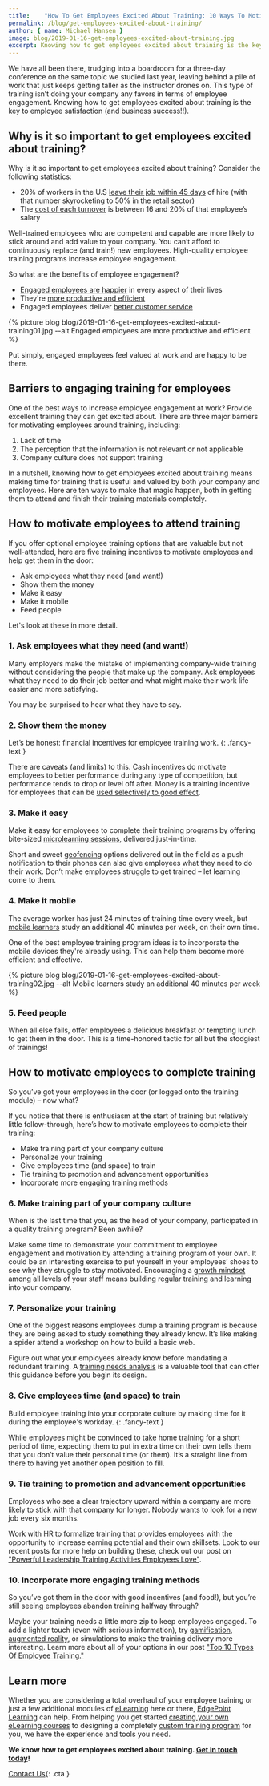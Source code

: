 ```yaml
---
title:    "How To Get Employees Excited About Training: 10 Ways To Motivate Them"
permalink: /blog/get-employees-excited-about-training/
author: { name: Michael Hansen }
image: blog/2019-01-16-get-employees-excited-about-training.jpg
excerpt: Knowing how to get employees excited about training is the key to improving employee satisfaction (and business success!). Here's how to motivate them.
---
```


We have all been there, trudging into a boardroom for a three-day conference on the same topic we studied last year, leaving behind a pile of work that just keeps getting taller as the instructor drones on. This type of training isn’t doing your company any favors in terms of employee engagement. Knowing how to get employees excited about training is the key to employee satisfaction (and business success!!).

## Why is it so important to get employees excited about training?

Why is it so important to get employees excited about training? Consider the following statistics:

* 20% of workers in the U.S [leave their job within 45 days](https://www.bls.gov/news.release/jolts.nr0.htm) of hire (with that number skyrocketing to 50% in the retail sector)
* The [cost of each turnover](http://www.recruiteze.com/cost-hire-new-employee/) is between 16 and 20% of that employee’s salary

Well-trained employees who are competent and capable are more likely to stick around and add value to your company. You can’t afford to continuously replace (and train!) new employees. High-quality employee training programs increase employee engagement.

So what are the benefits of employee engagement?

* [Engaged employees are happier](https://www.gallup.com/workplace/236483/enhances-benefits-employee-engagement.aspx) in every aspect of their lives
* They're [more productive and efficient](https://news.gallup.com/businessjournal/190352/managing-employee-risk-requires-culture-compliance.aspx)
* Engaged employees deliver [better customer service](https://www.forbes.com/sites/christinecomaford/2017/07/08/the-surprising-link-between-customer-experience-and-employee-engagement/#2b2aab0cb512)

{% picture blog blog/2019-01-16-get-employees-excited-about-training01.jpg --alt Engaged employees are more productive and efficient %}

Put simply, engaged employees feel valued at work and are happy to be there.

## Barriers to engaging training for employees

One of the best ways to increase employee engagement at work? Provide excellent training they can get excited about. There are three major barriers for motivating employees around training, including:

1. Lack of time
2. The perception that the information is not relevant or not applicable
3. Company culture does not support training

In a nutshell, knowing how to get employees excited about training means making time for training that is useful and valued by both your company and employees. Here are ten ways to make that magic happen, both in getting them to attend and finish their training materials completely.

## How to motivate employees to attend training

If you offer optional employee training options that are valuable but not well-attended, here are five training incentives to motivate employees and help get them in the door:

* Ask employees what they need (and want!)
* Show them the money
* Make it easy
* Make it mobile
* Feed people 

Let's look at these in more detail. 

### 1. Ask employees what they need (and want!)

Many employers make the mistake of implementing company-wide training without considering the people that make up the company.
Ask employees what they need to do their job better and what might make their work life easier and more satisfying. 

You may be surprised to hear what they have to say.

### 2. Show them the money

Let’s be honest: financial incentives for employee training work.
{: .fancy-text }

There are caveats (and limits) to this. Cash incentives do motivate employees to better performance during any type of competition, but performance tends to drop or level off after. Money is a training incentive for employees that can be [used selectively to good effect](https://www.business.com/articles/gal-rimon-monetary-rewards/).

### 3. Make it easy

Make it easy for employees to complete their training programs by offering bite-sized [microlearning sessions](/blog/types-of-microlearning/), delivered just-in-time.

Short and sweet [geofencing](/blog/geofencing/) options delivered out in the field as a push notification to their phones can also give employees what they need to do their work. Don’t make employees struggle to get trained – let learning come to them.

### 4. Make it mobile

The average worker has just 24 minutes of training time every week, but [mobile learners](/blog/what-is-mlearning/) study an additional 40 minutes per week, on their own time.

One of the best employee training program ideas is to incorporate the mobile devices they're already using. This can help them become more efficient and effective.

{% picture blog blog/2019-01-16-get-employees-excited-about-training02.jpg --alt Mobile learners study an additional 40 minutes per week %}

### 5. Feed people

When all else fails, offer employees a delicious breakfast or tempting lunch to get them in the door. This is a time-honored tactic for all but the stodgiest of trainings!

## How to motivate employees to complete training

So you’ve got your employees in the door (or logged onto the training module) – now what?

If you notice that there is enthusiasm at the start of training but relatively little follow-through, here’s how to motivate employees to complete their training:

* Make training part of your company culture
* Personalize your training
* Give employees time (and space) to train
* Tie training to promotion and advancement opportunities
* Incorporate more engaging training methods

### 6. Make training part of your company culture

When is the last time that you, as the head of your company, participated in a quality training program? Been awhile?

Make some time to demonstrate your commitment to employee engagement and motivation by attending a training program of your own. It could be an interesting exercise to put yourself in your employees’ shoes to see why they struggle to stay motivated. Encouraging a [growth mindset](https://www.bigthinkedge.com/blog/how-a-growth-mindset-leads-to-innovation-engagement) among all levels of your staff means building regular training and learning into your company.

### 7. Personalize your training

One of the biggest reasons employees dump a training program is because they are being asked to study something they already know. It’s like making a spider attend a workshop on how to build a basic web.

Figure out what your employees already know before mandating a redundant training. A [training needs analysis](/blog/training-needs-analysis/) is a valuable tool that can offer this guidance before you begin its design.

### 8. Give employees time (and space) to train

Build employee training into your corporate culture by making time for it during the employee's workday.
{: .fancy-text }

While employees might be convinced to take home training for a short period of time, expecting them to put in extra time on their own tells them that you don’t value their personal time (or them). It’s a straight line from there to having yet another open position to fill.

### 9. Tie training to promotion and advancement opportunities

Employees who see a clear trajectory upward within a company are more likely to stick with that company for longer. Nobody wants to look for a new job every six months.

Work with HR to formalize training that provides employees with the opportunity to increase earning potential and their own skillsets. Look to our recent posts for more help on building these, check out our post on ["Powerful Leadership Training Activities Employees Love"](/blog/leadership-training-activities-for-employees/).

### 10. Incorporate more engaging training methods

So you’ve got them in the door with good incentives (and food!), but you’re still seeing employees abandon training halfway through?

Maybe your training needs a little more zip to keep employees engaged. To add a lighter touch (even with serious information), try [gamification](/blog/gamification-in-elearning/), [augmented reality](/blog/future-of-augmented-reality/), or simulations to make the training delivery more interesting. Learn more about all of your options in our post ["Top 10 Types Of Employee Training."](/blog/top-10-types-of-employee-training/)

## Learn more

Whether you are considering a total overhaul of your employee training or just a few additional modules of [eLearning](/blog/advantages-of-elearning/) here or there, [EdgePoint Learning](/) can help. From helping you get started [creating your own eLearning courses](/blog/how-to-create-your-custom-elearning-course-with-25-free-tools/) to designing a completely [custom training program](/custom-elearning-course-development/) for you, we have the experience and tools you need.

<strong>We know how to get employees excited about training. [Get in touch today](/contact/)!</strong>

[Contact Us](/contact/ ){: .cta }